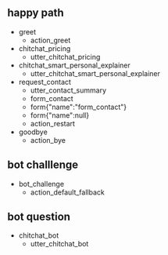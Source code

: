 ## happy path
* greet
  - action_greet
* chitchat_pricing
  - utter_chitchat_pricing
* chitchat_smart_personal_explainer
  - utter_chitchat_smart_personal_explainer  
* request_contact
  - utter_contact_summary
  - form_contact
  - form{"name":"form_contact"}
  - form{"name":null} 
  - action_restart
* goodbye
  - action_bye



## bot challlenge
* bot_challenge
    - action_default_fallback

## bot question
* chitchat_bot
  - utter_chitchat_bot


